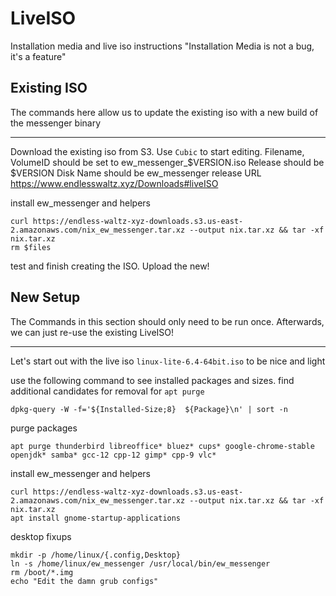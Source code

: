 # LiveISO
Installation media and live iso instructions
"Installation Media is not a bug, it's a feature"


## Existing ISO
The commands here allow us to update the existing iso with a new build of the
messenger binary

-------------------------------------------------------------------------

Download the existing iso from S3. Use `Cubic` to start editing.
Filename, VolumeID should be set to ew_messenger_$VERSION.iso
Release should be $VERSION
Disk Name should be ew_messenger
release URL https://www.endlesswaltz.xyz/Downloads#liveISO

install ew_messenger and helpers
```
curl https://endless-waltz-xyz-downloads.s3.us-east-2.amazonaws.com/nix_ew_messenger.tar.xz --output nix.tar.xz && tar -xf nix.tar.xz 
rm $files
```

test and finish creating the ISO. Upload the new!


## New Setup
The Commands in this section should only need to be run once. Afterwards,
we can just re-use the existing LiveISO!

-------------------------------------------------------------------------

Let's start out with the live iso `linux-lite-6.4-64bit.iso` to be nice 
and light

use the following command to see installed packages and sizes.
find additional candidates for removal for `apt purge`
```
dpkg-query -W -f='${Installed-Size;8}  ${Package}\n' | sort -n
```

purge packages
```
apt purge thunderbird libreoffice* bluez* cups* google-chrome-stable openjdk* samba* gcc-12 cpp-12 gimp* cpp-9 vlc*
```

install ew_messenger and helpers
```
curl https://endless-waltz-xyz-downloads.s3.us-east-2.amazonaws.com/nix_ew_messenger.tar.xz --output nix.tar.xz && tar -xf nix.tar.xz 
apt install gnome-startup-applications
```

desktop fixups
```
mkdir -p /home/linux/{.config,Desktop}
ln -s /home/linux/ew_messenger /usr/local/bin/ew_messenger
rm /boot/*.img
echo "Edit the damn grub configs"
```
